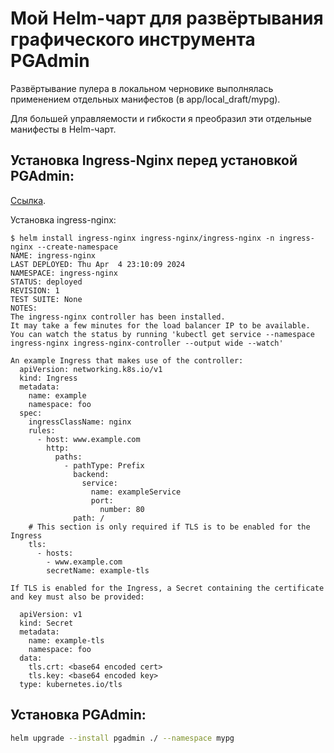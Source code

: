 # Мой Helm-чарт для развёртывания графического инструмента PGAdmin

Развёртывание пулера в локальном черновике выполнялась применением отдельных манифестов (в app/local_draft/mypg). 

Для большей управляемости и гибкости я преобразил эти отдельные манифесты в Helm-чарт. 

## Установка Ingress-Nginx перед установкой PGAdmin:

[Ссылка](https://yandex.cloud/ru/docs/managed-kubernetes/tutorials/ingress-cert-manager?from=int-console-help-center-or-nav). 

Установка ingress-nginx: 

```text
$ helm install ingress-nginx ingress-nginx/ingress-nginx -n ingress-nginx --create-namespace
NAME: ingress-nginx
LAST DEPLOYED: Thu Apr  4 23:10:09 2024
NAMESPACE: ingress-nginx
STATUS: deployed
REVISION: 1
TEST SUITE: None
NOTES:
The ingress-nginx controller has been installed.
It may take a few minutes for the load balancer IP to be available.
You can watch the status by running 'kubectl get service --namespace ingress-nginx ingress-nginx-controller --output wide --watch'

An example Ingress that makes use of the controller:
  apiVersion: networking.k8s.io/v1
  kind: Ingress
  metadata:
    name: example
    namespace: foo
  spec:
    ingressClassName: nginx
    rules:
      - host: www.example.com
        http:
          paths:
            - pathType: Prefix
              backend:
                service:
                  name: exampleService
                  port:
                    number: 80
              path: /
    # This section is only required if TLS is to be enabled for the Ingress
    tls:
      - hosts:
        - www.example.com
        secretName: example-tls

If TLS is enabled for the Ingress, a Secret containing the certificate and key must also be provided:

  apiVersion: v1
  kind: Secret
  metadata:
    name: example-tls
    namespace: foo
  data:
    tls.crt: <base64 encoded cert>
    tls.key: <base64 encoded key>
  type: kubernetes.io/tls
```

## Установка PGAdmin:

```bash
helm upgrade --install pgadmin ./ --namespace mypg
```

